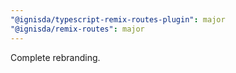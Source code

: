 ```yaml
---
"@ignisda/typescript-remix-routes-plugin": major
"@ignisda/remix-routes": major
---
```


Complete rebranding.
